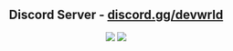<!-- TITLE -->
<h2 align="center">Discord Server - <a href="https://discord.gg/devwrld">discord.gg/devwrld</a></h2>

<p align="center">
<img src="https://github-readme-stats.vercel.app/api?username=pyexx&count_private=true&line_height=21&show_icons=true&hide_border=true&theme=dracula"/>
<img src="https://github-readme-stats.vercel.app/api/top-langs/?username=pyexx&layout=compact&card_width=445&hide_border=true&theme=dracula"/>
</p>
